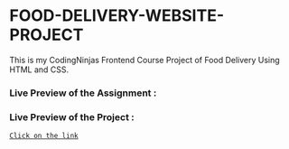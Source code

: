 # FOOD-DELIVERY-WEBSITE-PROJECT
This is my CodingNinjas Frontend Course Project of Food Delivery Using HTML and CSS.

### Live Preview of the Assignment :
### Live Preview of the Project :

[`Click on the link`](https://anvesh.github.io/FOOD-DELIVERY-WEBSITE-PROJECT/)